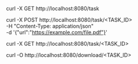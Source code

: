 curl -X GET http://localhost:8080/task

curl -X POST http://localhost:8080/task/<TASK_ID> \
  -H "Content-Type: application/json" \
  -d '{"url":"https://example.com/file.pdf"}'

curl -X GET http://localhost:8080/task/<TASK_ID>

curl -O http://localhost:8080/download/<TASK_ID>